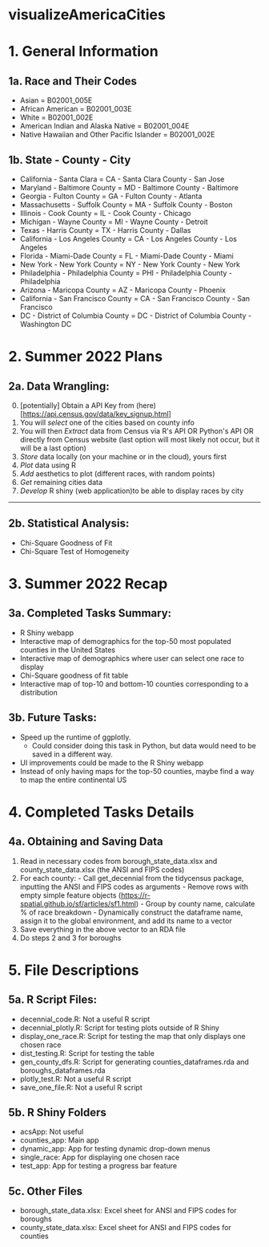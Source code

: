 # visualizeAmericaCities




# 1. General Information



## 1a. Race and Their Codes

- Asian = B02001_005E
- African American = B02001_003E
- White = B02001_002E 
- American Indian and Alaska Native = B02001_004E 
- Native Hawaiian and Other Pacific Islander = B02001_002E


## 1b. State - County - City

 - California - Santa Clara = CA - Santa Clara County  - San Jose
 - Maryland - Baltimore County = MD - Baltimore County -  Baltimore
 - Georgia - Fulton County = GA - Fulton County - Atlanta
 - Massachusetts - Suffolk County = MA - Suffolk County - Boston
 - Illinois - Cook County = IL - Cook County - Chicago
 - Michigan - Wayne County = MI - Wayne County - Detroit
 - Texas - Harris County = TX - Harris County - Dallas
 - California - Los Angeles County = CA - Los Angeles County - Los Angeles
 - Florida - Miami-Dade County = FL - Miami-Dade County - Miami
 - New York - New York County = NY - New York County - New York
 - Philadelphia - Philadelphia County = PHI - Philadelphia County - Philadelphia
 - Arizona - Maricopa County = AZ - Maricopa County - Phoenix
 - California - San Francisco County = CA - San Francisco County - San Francisco
 - DC - District of Columbia County = DC - District of Columbia County - Washington DC
 
 
# 2. Summer 2022 Plans
 
## 2a. Data Wrangling:

0. [potentially] Obtain a API Key from (here)[https://api.census.gov/data/key_signup.html]
0. You will *select* one of the cities based on county info
1. You will then *Extract* data from Census via R's API OR Python's API OR directly from Census  website (last option will most likely not occur, but it will be a last option)
2. *Store* data locally (on your machine or in the cloud), yours first
3. *Plot* data using R
4. *Add* aesthetics to plot (different races, with random points)
5. *Get* remaining cities data
6. *Develop* R shiny (web application)to be able to display races by city

-------

## 2b. Statistical Analysis:

- Chi-Square Goodness of Fit
- Chi-Square Test of Homogeneity

# 3. Summer 2022 Recap

## 3a. Completed Tasks Summary:
 - R Shiny webapp
 - Interactive map of demographics for the top-50 most populated counties in the United States
 - Interactive map of demographics where user can select one race to display
 - Chi-Square goodness of fit table
 - Interactive map of top-10 and bottom-10 counties corresponding to a distribution

## 3b. Future Tasks:
 - Speed up the runtime of ggplotly.
   - Could consider doing this task in Python, but data would need to be saved in a different way.
 - UI improvements could be made to the R Shiny webapp
 - Instead of only having maps for the top-50 counties, maybe find a way to map the entire continental US

# 4. Completed Tasks Details

## 4a. Obtaining and Saving Data
  1. Read in necessary codes from borough_state_data.xlsx and county_state_data.xlsx (the ANSI and FIPS codes)
  2. For each county:
    - Call get_decennial from the tidycensus package, inputting the ANSI and FIPS codes as arguments
    - Remove rows with empty simple feature objects (https://r-spatial.github.io/sf/articles/sf1.html)
    - Group by county name, calculate % of race breakdown
    - Dynamically construct the dataframe name, assign it to the global environment, and add its name to a vector
  3. Save everything in the above vector to an RDA file
  4. Do steps 2 and 3 for boroughs
  


# 5. File Descriptions

## 5a. R Script Files:
  - decennial_code.R: Not a useful R script
  - decennial_plotly.R: Script for testing plots outside of R Shiny
  - display_one_race.R: Script for testing the map that only displays one chosen race
  - dist_testing.R: Script for testing the table
  - gen_county_dfs.R: Script for generating counties_dataframes.rda and boroughs_dataframes.rda
  - plotly_test.R: Not a useful R script
  - save_one_file.R: Not a useful R script

## 5b. R Shiny Folders
  - acsApp: Not useful
  - counties_app: Main app
  - dynamic_app: App for testing dynamic drop-down menus
  - single_race: App for displaying one chosen race
  - test_app: App for testing a progress bar feature

## 5c. Other Files
  - borough_state_data.xlsx: Excel sheet for ANSI and FIPS codes for boroughs
  - county_state_data.xlsx: Excel sheet for ANSI and FIPS codes for counties
